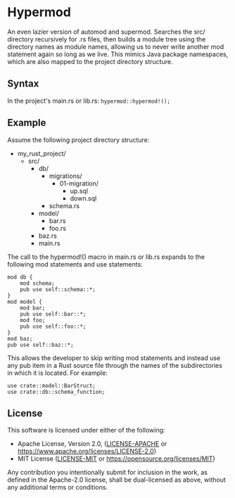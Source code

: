 Hypermod
========

An even lazier version of automod and supermod. Searches the src/ directory
recursively for .rs files, then builds a module tree using the directory names
as module names, allowing us to never write another mod statement again so long
as we live. This mimics Java package namespaces, which are also mapped to the
project directory structure.

## Syntax
In the project's main.rs or lib.rs:
```hypermod::hypermod!();```

## Example

Assume the following project directory structure:

- my_rust_project/
  - src/
    - db/
      - migrations/
        - 01-migration/
          - up.sql
          - down.sql
      - schema.rs
    - model/
      - bar.rs
      - foo.rs
    - baz.rs
    - main.rs

The call to the hypermod!() macro in main.rs or lib.rs expands to the following
mod statements and use statements:

```
mod db {
    mod schema;
    pub use self::schema::*; 
}
mod model {
    mod bar;
    pub use self::bar::*; 
    mod foo;
    pub use self::foo::*; 
}
mod baz;
pub use self::baz::*;
```

This allows the developer to skip writing mod statements and instead use any
pub item in a Rust source file through the names of the subdirectories in which
it is located. For example:

```
use crate::model::BarStruct;
use crate::db::schema_function;
```

## License

This software is licensed under either of the following:

 * Apache License, Version 2.0, ([LICENSE-APACHE](LICENSE-APACHE) or https://www.apache.org/licenses/LICENSE-2.0)
 * MIT License ([LICENSE-MIT](LICENSE-MIT) or https://opensource.org/licenses/MIT)

Any contribution you intentionally submit for inclusion in the work, as defined in the Apache-2.0 license, shall be dual-licensed as above, without any additional terms or conditions.
